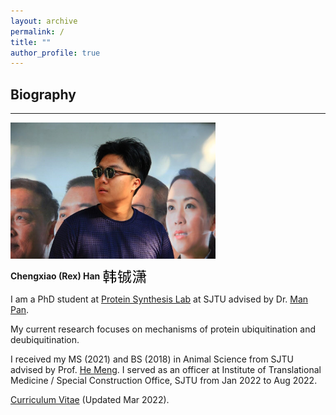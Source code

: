 ```yaml
---
layout: archive
permalink: /
title: ""
author_profile: true
---
```


## __Biography__
---

<img src="/images/bio.png" style="width: 65%">  

__Chengxiao (Rex) Han__ <img src="/images/rexhanname.jpg" style="height: 25px;vertical-align: middle" title="photographed by Yulin Liao">  

I am a PhD student at [Protein Synthesis Lab](https://www.x-mol.com/groups/panlab?lang=en) at SJTU advised by Dr. [Man Pan](https://www.x-mol.com/groups/panlab/people?lang=en).   

My current research focuses on mechanisms of protein ubiquitination and deubiquitination. 

I received my MS (2021) and BS (2018) in Animal Science from SJTU advised by Prof. [He Meng](https://www.agri.sjtu.edu.cn/En/Data/View/2947). I served as an officer at Institute of Translational Medicine / Special Construction Office, SJTU from Jan 2022 to Aug 2022.

[Curriculum Vitae](https://rexhancx.github.io/files/CV_Chengxiao_Han_v3_3.pdf) (Updated Mar 2022).